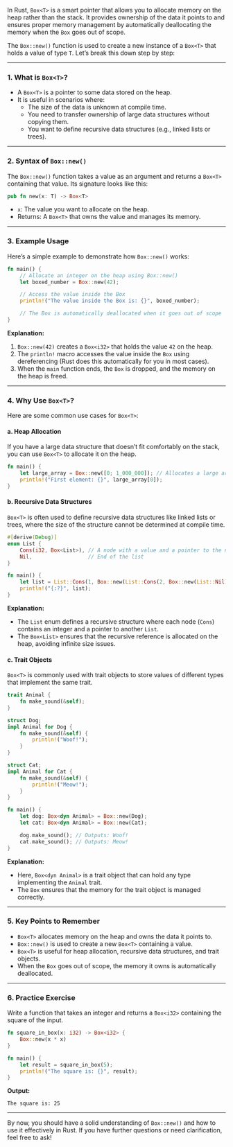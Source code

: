In Rust, `Box<T>` is a smart pointer that allows you to allocate memory on the heap rather than the stack. It provides ownership of the data it points to and ensures proper memory management by automatically deallocating the memory when the `Box` goes out of scope.

The `Box::new()` function is used to create a new instance of a `Box<T>` that holds a value of type `T`. Let’s break this down step by step:

---

### 1. **What is `Box<T>`?**
- A `Box<T>` is a pointer to some data stored on the heap.
- It is useful in scenarios where:
  - The size of the data is unknown at compile time.
  - You need to transfer ownership of large data structures without copying them.
  - You want to define recursive data structures (e.g., linked lists or trees).

---

### 2. **Syntax of `Box::new()`**
The `Box::new()` function takes a value as an argument and returns a `Box<T>` containing that value. Its signature looks like this:

```rust
pub fn new(x: T) -> Box<T>
```

- `x`: The value you want to allocate on the heap.
- Returns: A `Box<T>` that owns the value and manages its memory.

---

### 3. **Example Usage**

Here’s a simple example to demonstrate how `Box::new()` works:

```rust
fn main() {
    // Allocate an integer on the heap using Box::new()
    let boxed_number = Box::new(42);

    // Access the value inside the Box
    println!("The value inside the Box is: {}", boxed_number);

    // The Box is automatically deallocated when it goes out of scope
}
```

**Explanation:**
1. `Box::new(42)` creates a `Box<i32>` that holds the value `42` on the heap.
2. The `println!` macro accesses the value inside the `Box` using dereferencing (Rust does this automatically for you in most cases).
3. When the `main` function ends, the `Box` is dropped, and the memory on the heap is freed.

---

### 4. **Why Use `Box<T>`?**
Here are some common use cases for `Box<T>`:

#### a. **Heap Allocation**
If you have a large data structure that doesn’t fit comfortably on the stack, you can use `Box<T>` to allocate it on the heap.

```rust
fn main() {
    let large_array = Box::new([0; 1_000_000]); // Allocates a large array on the heap
    println!("First element: {}", large_array[0]);
}
```

#### b. **Recursive Data Structures**
`Box<T>` is often used to define recursive data structures like linked lists or trees, where the size of the structure cannot be determined at compile time.

```rust
#[derive(Debug)]
enum List {
    Cons(i32, Box<List>), // A node with a value and a pointer to the next node
    Nil,                  // End of the list
}

fn main() {
    let list = List::Cons(1, Box::new(List::Cons(2, Box::new(List::Nil))));
    println!("{:?}", list);
}
```

**Explanation:**
- The `List` enum defines a recursive structure where each node (`Cons`) contains an integer and a pointer to another `List`.
- The `Box<List>` ensures that the recursive reference is allocated on the heap, avoiding infinite size issues.

#### c. **Trait Objects**
`Box<T>` is commonly used with trait objects to store values of different types that implement the same trait.

```rust
trait Animal {
    fn make_sound(&self);
}

struct Dog;
impl Animal for Dog {
    fn make_sound(&self) {
        println!("Woof!");
    }
}

struct Cat;
impl Animal for Cat {
    fn make_sound(&self) {
        println!("Meow!");
    }
}

fn main() {
    let dog: Box<dyn Animal> = Box::new(Dog);
    let cat: Box<dyn Animal> = Box::new(Cat);

    dog.make_sound(); // Outputs: Woof!
    cat.make_sound(); // Outputs: Meow!
}
```

**Explanation:**
- Here, `Box<dyn Animal>` is a trait object that can hold any type implementing the `Animal` trait.
- The `Box` ensures that the memory for the trait object is managed correctly.

---

### 5. **Key Points to Remember**
- `Box<T>` allocates memory on the heap and owns the data it points to.
- `Box::new()` is used to create a new `Box<T>` containing a value.
- `Box<T>` is useful for heap allocation, recursive data structures, and trait objects.
- When the `Box` goes out of scope, the memory it owns is automatically deallocated.

---

### 6. **Practice Exercise**
Write a function that takes an integer and returns a `Box<i32>` containing the square of the input.

```rust
fn square_in_box(x: i32) -> Box<i32> {
    Box::new(x * x)
}

fn main() {
    let result = square_in_box(5);
    println!("The square is: {}", result);
}
```

**Output:**
```
The square is: 25
```

---

By now, you should have a solid understanding of `Box::new()` and how to use it effectively in Rust. If you have further questions or need clarification, feel free to ask!
